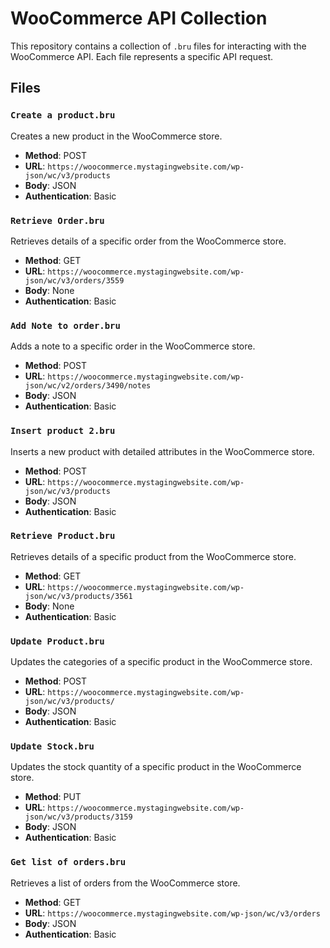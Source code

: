 # WooCommerce API Collection

This repository contains a collection of `.bru` files for interacting with the WooCommerce API. Each file represents a specific API request.

## Files

### `Create a product.bru`
Creates a new product in the WooCommerce store.

- **Method**: POST
- **URL**: `https://woocommerce.mystagingwebsite.com/wp-json/wc/v3/products`
- **Body**: JSON
- **Authentication**: Basic

### `Retrieve Order.bru`
Retrieves details of a specific order from the WooCommerce store.

- **Method**: GET
- **URL**: `https://woocommerce.mystagingwebsite.com/wp-json/wc/v3/orders/3559`
- **Body**: None
- **Authentication**: Basic

### `Add Note to order.bru`
Adds a note to a specific order in the WooCommerce store.

- **Method**: POST
- **URL**: `https://woocommerce.mystagingwebsite.com/wp-json/wc/v2/orders/3490/notes`
- **Body**: JSON
- **Authentication**: Basic

### `Insert product 2.bru`
Inserts a new product with detailed attributes in the WooCommerce store.

- **Method**: POST
- **URL**: `https://woocommerce.mystagingwebsite.com/wp-json/wc/v3/products`
- **Body**: JSON
- **Authentication**: Basic

### `Retrieve Product.bru`
Retrieves details of a specific product from the WooCommerce store.

- **Method**: GET
- **URL**: `https://woocommerce.mystagingwebsite.com/wp-json/wc/v3/products/3561`
- **Body**: None
- **Authentication**: Basic

### `Update Product.bru`
Updates the categories of a specific product in the WooCommerce store.

- **Method**: POST
- **URL**: `https://woocommerce.mystagingwebsite.com/wp-json/wc/v3/products/`
- **Body**: JSON
- **Authentication**: Basic

### `Update Stock.bru`
Updates the stock quantity of a specific product in the WooCommerce store.

- **Method**: PUT
- **URL**: `https://woocommerce.mystagingwebsite.com/wp-json/wc/v3/products/3159`
- **Body**: JSON
- **Authentication**: Basic

### `Get list of orders.bru`
Retrieves a list of orders from the WooCommerce store.

- **Method**: GET
- **URL**: `https://woocommerce.mystagingwebsite.com/wp-json/wc/v3/orders`
- **Body**: JSON
- **Authentication**: Basic

